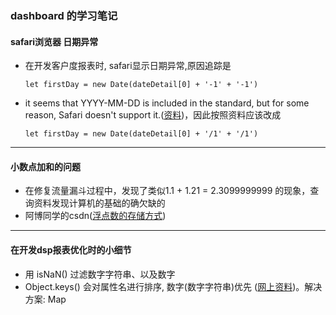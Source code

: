 ### dashboard 的学习笔记

#### safari浏览器 日期异常
+ 在开发客户度报表时, safari显示日期异常,原因追踪是
  ```
  let firstDay = new Date(dateDetail[0] + '-1' + '-1')
  ```
+ it seems that YYYY-MM-DD is included in the standard, but for some reason, Safari doesn't support it.([资料](https://stackoverflow.com/questions/4310953/invalid-date-in-safari))，因此按照资料应该改成 
  ```
  let firstDay = new Date(dateDetail[0] + '/1' + '/1')
  ```
***

#### 小数点加和的问题
+ 在修复流量漏斗过程中，发现了类似1.1 + 1.21 = 2.3099999999 的现象，查询资料发现计算机的基础的确欠缺的
+ 阿博同学的csdn([浮点数的存储方式](https://blog.csdn.net/weixin_43243484/article/details/88872146))
***

#### 在开发dsp报表优化时的小细节
+ 用 isNaN() 过滤数字字符串、以及数字 
+ Object.keys() 会对属性名进行排序, 数字(数字字符串)优先 ([网上资料](http://jartto.wang/2016/10/25/does-js-guarantee-object-property-order/))。解决方案: Map